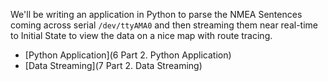 We'll be writing an application in Python to parse the NMEA Sentences coming across serial `/dev/ttyAMA0` and then streaming them near real-time to Initial State to view the data on a nice map with route tracing.

- [Python Application](6 Part 2. Python Application)
- [Data Streaming](7 Part 2. Data Streaming)